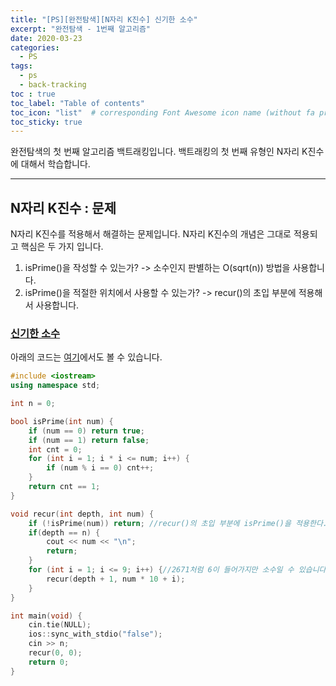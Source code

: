 ```yaml
---
title: "[PS][완전탐색][N자리 K진수] 신기한 소수"
excerpt: "완전탐색 - 1번째 알고리즘"
date: 2020-03-23
categories:
  - PS
tags:
  - ps 
  - back-tracking
toc : true
toc_label: "Table of contents"
toc_icon: "list"  # corresponding Font Awesome icon name (without fa prefix)
toc_sticky: true
---
```


완전탐색의 첫 번째 알고리즘 백트래킹입니다. 백트래킹의 첫 번째 유형인 N자리 K진수에 대해서 학습합니다.
- - -

## N자리 K진수 : 문제

N자리 K진수를 적용해서 해결하는 문제입니다. N자리 K진수의 개념은 그대로 적용되고 핵심은 두 가지 입니다.

1. isPrime()을 작성할 수 있는가? -> 소수인지 판별하는 O(sqrt(n)) 방법을 사용합니다. 
1. isPrime()을 적절한 위치에서 사용할 수 있는가? -> recur()의 초입 부분에 적용해서 사용합니다. 

### [신기한 소수](https://www.acmicpc.net/problem/2023)

아래의 코드는 [여기](https://gist.github.com/niklasjang/c06fbd3b76ae7a3e76cdc1811abd1d17)에서도 볼 수 있습니다.  

```cpp
#include <iostream>
using namespace std;

int n = 0;

bool isPrime(int num) {
	if (num == 0) return true;
	if (num == 1) return false;
	int cnt = 0;
	for (int i = 1; i * i <= num; i++) {
		if (num % i == 0) cnt++;
	}
	return cnt == 1;
}

void recur(int depth, int num) {
	if (!isPrime(num)) return; //recur()의 초입 부분에 isPrime()을 적용한다. 
	if(depth == n) {
		cout << num << "\n";
		return;
	}
	for (int i = 1; i <= 9; i++) {//2671처럼 6이 들어가지만 소수일 수 있습니다. 
		recur(depth + 1, num * 10 + i);
	}
}

int main(void) {
	cin.tie(NULL);
	ios::sync_with_stdio("false");
	cin >> n;
	recur(0, 0);
	return 0;
}
```

